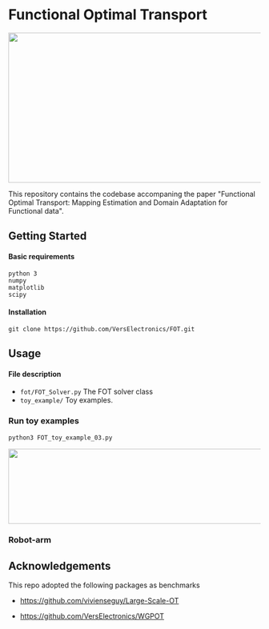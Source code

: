 # Functional Optimal Transport

<img src="https://raw.githubusercontent.com/VersElectronics/FOT/master/files/image_0.png" height="300" width="600">

This repository contains the codebase accompaning the 
paper "Functional Optimal Transport: Mapping Estimation and Domain Adaptation for Functional data".


## Getting Started

#### Basic requirements

```
python 3
numpy
matplotlib
scipy
```
#### Installation
```angular2html
git clone https://github.com/VersElectronics/FOT.git
```


## Usage 


#### File description
* `fot/FOT_Solver.py`   The FOT solver class
* `toy_example/`    Toy examples.


### Run toy examples

```python
python3 FOT_toy_example_03.py
```
<img src="https://raw.githubusercontent.com/VersElectronics/FOT/master/files/toy_example_03.png" height="150" width="600">

### Robot-arm

[comment]: <> (#### Comparison)

[comment]: <> (#### Advanced Usage)

[comment]: <> (Start by creating an FOT solver class and input the data.)

[comment]: <> (```python)

[comment]: <> (from FOT import xxx)

[comment]: <> (```)

[comment]: <> (Set the initial values)

[comment]: <> (```python)

[comment]: <> (GFOT_optimizer.Set_Initial_Variables&#40;ini_A=ini_A, ini_Pi=ini_Pi,)

[comment]: <> (                                         ini_lbd_k=lbd_k, ini_lbd_l=lbd_l,)

[comment]: <> (                                         ini_lbd_i=lbd_i, s_mat=s_mat&#41;)

[comment]: <> (```)

[comment]: <> (Set the parameters for )


## Acknowledgements

This repo adopted the following packages as benchmarks

* https://github.com/vivienseguy/Large-Scale-OT

* https://github.com/VersElectronics/WGPOT
